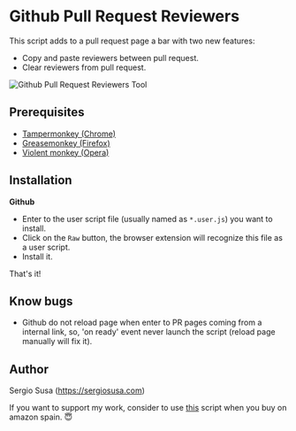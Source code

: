 #  Github Pull Request Reviewers

This script adds to a pull request page a bar with two new features: 

- Copy and paste reviewers between pull request.
- Clear reviewers from pull request.

![Github Pull Request Reviewers Tool](https://s2.gifyu.com/images/demo99e9ed4a1b0c3030.gif)

## Prerequisites

- [Tampermonkey (Chrome)](https://tampermonkey.net)
- [Greasemonkey (Firefox)](http://www.greasespot.net)
- [Violent monkey (Opera)](https://addons.opera.com/sk/extensions/details/violent-monkey/)

## Installation

**Github**

- Enter to the user script file (usually named as <code>*.user.js</code>) you want to install.
- Click on the <code>Raw</code> button, the browser extension will recognize this file as a user script.
- Install it.

That's it! 

## Know bugs

- Github do not reload page when enter to PR pages coming from a internal link, so, 'on ready' event never launch the script (reload page manually will fix it).

## Author

Sergio Susa (https://sergiosusa.com)

If you want to support my work, consider to use [this](https://github.com/sergiosusa/my-user-scripts/blob/master/stores/my-amazon-affiliate.user.js) script when you buy on amazon spain. :innocent:
